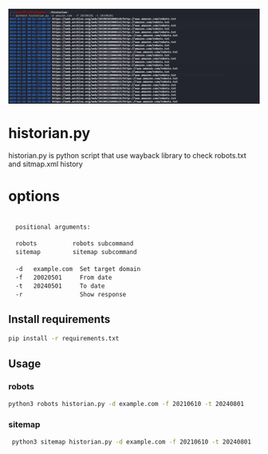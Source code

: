 ![historian](output.png)
# historian.py
historian.py is python script that use wayback library to check robots.txt and sitmap.xml history   
# options
```bash

  positional arguments:

  robots          robots subcommand
  sitemap         sitemap subcommand

  -d   example.com  Set target domain
  -f   20020501     From date
  -t   20240501     To date
  -r                Show response
```
## Install requirements 
 ```bash
 pip install -r requirements.txt
 ```
## Usage
### robots
 ```bash
 python3 robots historian.py -d example.com -f 20210610 -t 20240801
 ```
### sitemap
```bash
 python3 sitemap historian.py -d example.com -f 20210610 -t 20240801
```
